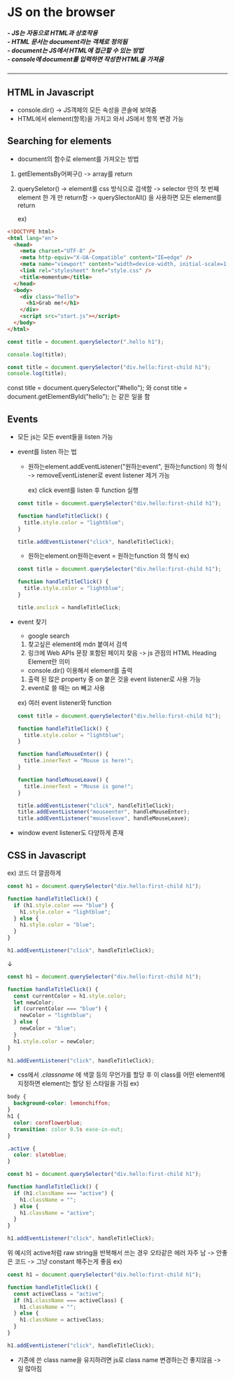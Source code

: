 # JS on the browser

##### - JS는 자동으로 HTML과 상호작용 <br/> - HTML 문서는 document라는 객체로 정의됨 <br/> - document는 JS에서 HTML에 접근할 수 있는 방법 <br/> - console에 document를 입력하면 작성한 HTML을 가져옴

---

## HTML in Javascript

- console.dir() -> JS객체의 모든 속성을 콘솔에 보여줌
- HTML에서 element(항목)을 가지고 와서 JS에서 항목 변경 가능

## Searching for elements

- document의 함수로 element를 가져오는 방법

1. getElementsBy어쩌구()
   -> array를 return
2. querySeletor()
   -> element를 css 방식으로 검색함
   -> selector 안의 첫 번째 element 한 개 만 return함
   -> querySlectorAll() 을 사용하면 모든 element를 return

   ex)

```html
<!DOCTYPE html>
<html lang="en">
  <head>
    <meta charset="UTF-8" />
    <meta http-equiv="X-UA-Compatible" content="IE=edge" />
    <meta name="viewport" content="width=device-width, initial-scale=1.0" />
    <link rel="stylesheet" href="style.css" />
    <title>momentum</title>
  </head>
  <body>
    <div class="hello">
      <h1>Grab me!</h1>
    </div>
    <script src="start.js"></script>
  </body>
</html>
```

```javascript
const title = document.querySelector(".hello h1");

console.log(title);
```

```javascript
const title = document.querySelector("div.hello:first-child h1");
console.log(title);
```

const title = document.querySelector("#hello");
와
const title = document.getElementById("hello"); 는 같은 일을 함

## Events

- 모든 js는 모든 event들을 listen 가능
- event를 listen 하는 법

  - 원하는element.addEventListener("원하는event", 원하는function) 의 형식
    -> removeEventListener로 event listener 제거 가능

    ex) click event를 listen 후 function 실행

  ```javascript
  const title = document.querySelector("div.hello:first-child h1");

  function handleTitleClick() {
    title.style.color = "lightblue";
  }

  title.addEventListener("click", handleTitleClick);
  ```

  - 원하는element.on원하는event = 원하는function 의 형식
    ex)

  ```javascript
  const title = document.querySelector("div.hello:first-child h1");

  function handleTitleClick() {
    title.style.color = "lightblue";
  }

  title.onclick = handleTitleClick;
  ```

- event 찾기

  - google search

  1. 찾고싶은 element에 mdn 붙여서 검색
  2. 링크에 Web APIs 문장 포함된 페이지 찾음
     -> js 관점의 HTML Heading Element란 의미

  - console.dir() 이용해서 element를 출력

  1. 출력 된 많은 property 중 on 붙은 것을 event listener로 사용 가능
  2. event로 쓸 때는 on 빼고 사용

  ex) 여러 event listener와 function

  ```javascript
  const title = document.querySelector("div.hello:first-child h1");

  function handleTitleClick() {
    title.style.color = "lightblue";
  }

  function handleMouseEnter() {
    title.innerText = "Mouse is here!";
  }

  function handleMouseLeave() {
    title.innerText = "Mouse is gone!";
  }

  title.addEventListener("click", handleTitleClick);
  title.addEventListener("mouseenter", handleMouseEnter);
  title.addEventListener("mouseleave", handleMouseLeave);
  ```

- window event listener도 다양하게 존재

## CSS in Javascript

ex) 코드 더 깔끔하게

```javascript
const h1 = document.querySelector("div.hello:first-child h1");

function handleTitleClick() {
  if (h1.style.color === "blue") {
    h1.style.color = "lightblue";
  } else {
    h1.style.color = "blue";
  }
}

h1.addEventListener("click", handleTitleClick);
```

↓

```javascript
const h1 = document.querySelector("div.hello:first-child h1");

function handleTitleClick() {
  const currentColor = h1.style.color;
  let newColor;
  if (currentColor === "blue") {
    newColor = "lightblue";
  } else {
    newColor = "blue";
  }
  h1.style.color = newColor;
}

h1.addEventListener("click", handleTitleClick);
```

- css에서 ._classname_ 에 색깔 등의 무언가를 할당 후 이 class를 어떤 element에 지정하면 element는 할당 된 스타일을 가짐
  ex)

```css
body {
  background-color: lemonchiffon;
}
h1 {
  color: cornflowerblue;
  transition: color 0.5s ease-in-out;
}

.active {
  color: slateblue;
}
```

```javascript
const h1 = document.querySelector("div.hello:first-child h1");

function handleTitleClick() {
  if (h1.className === "active") {
    h1.className = "";
  } else {
    h1.className = "active";
  }
}

h1.addEventListener("click", handleTitleClick);
```

위 예시의 active처럼 raw string을 반복해서 쓰는 경우 오타같은 에러 자주 남 -> 안좋은 코드
-> 그냥 constant 해주는게 좋음
ex)

```javascript
const h1 = document.querySelector("div.hello:first-child h1");

function handleTitleClick() {
  const activeClass = "active";
  if (h1.className === activeClass) {
    h1.className = "";
  } else {
    h1.className = activeClass;
  }
}

h1.addEventListener("click", handleTitleClick);
```

- 기존에 쓴 class name을 유지하려면 js로 class name 변경하는건 좋지않음 -> 일 많아짐
